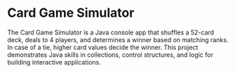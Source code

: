 # Card Game Simulator
The Card Game Simulator is a Java console app that shuffles a 52-card deck, deals to 4 players, and determines a winner based on matching ranks. In case of a tie, higher card values decide the winner. This project demonstrates Java skills in collections, control structures, and logic for building interactive applications.
